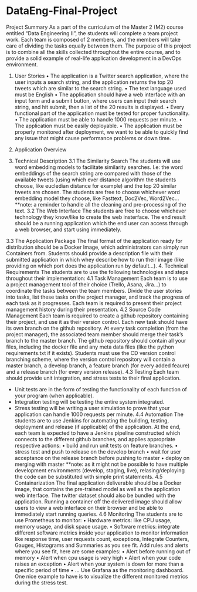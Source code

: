 # DataEng-Final-Project
 Project Summary As a part of the curriculum of the Master 2 (M2) course entitled “Data Engineering II”, the students will complete a team project work. Each team is composed of 2 members, and the members will take care of dividing the tasks equally between them. The purpose of this project is to combine all the skills collected throughout the entire course, and to provide a solid example of real-life application development in a DevOps environment.
1. User Stories
•	The application is a Twitter search application, where the user inputs a search string, and the application returns the top 20 tweets which are similar to the search string.
•	The text language used must be English
•	The application should have a web interface with an input form and a submit button, where users can input their search string, and hit submit, then a list of the 20 results is displayed.
•	Every functional part of the application must be tested for proper functionality.
•	The application must be able to handle 1000 requests per minute.
•	The application must be easily deployable.
•	The application must be properly monitored after deployment, we want to be able to quickly find any issue that might cause performance problems or down time.
 
2. Application Overview
 
3. Technical Description
3.1 The Similarity Search
The students will use word embedding models to facilitate similarity searches. I.e: the word embeddings of the search string are compared with those of the available tweets (using which ever distance algorithm the students choose, like eucledian distance for example) and the top 20 similar tweets are chosen.
The students are free to choose whichever word embedding model they choose, like Fasttext, Doc2Vec, Word2Vec…
**note: a reminder to handle all the cleaning and pre-processing of the text.
3.2 The Web Interface
The students are free to choose whichever technology they know/like to create the web insterface. The end result should be a running application which the end user can access through a web browser, and start using immediately.


3.3 The Application Package
The final format of the application ready for distribution should be a Docker Image, which administrators can simply run Containers from. Students should provide a description file with their submitted application in which whey describe how to run their image (like providing on which port does the application run by default…).
4. Technical Requirements
The students are to use the following technologies and steps throughout their implementation:
4.1 Task Management
Each team is to use a project management tool of their choice (Trello, Asana, Jira…) to coordinate the tasks between the team members. Divide the user stories into tasks, list these tasks on the project manager, and track the progress of each task as it progresses. Each team is required to present their project management history during their presentation.
4.2 Source Code Management
Each team is required to create a github repository containing their project, and use it as their version control. Each new task should have its own branch on the github repository. At every task completion (from the project manager), the associated team member should merge their task’s branch to the master branch. The github repository should contain all your files, including the docker file and any meta data files (like the python requirements.txt if it exists).
Students must use the CD version control branching scheme, where the version control repository will contain a master branch, a develop branch, a feature branch (for every added feaure) and a release branch (for every version release).
4.3 Testing
Each team should provide unit integration, and stress tests to their final application.
-	Unit tests are in the form of testing the functionality of each function of your program (when applicable).
-	Integration testing will be testing the entire system integrated.
-	Stress testing will be writing a user simulation to prove that your application can handle 1000 requests per minute.
4.4 Automation
The students are to use Jenkins for automating the building, testing, deployment and release (if applicable) of the application. At the end, each team is expected to have a Jenkins pipeline constructed which connects to the different github branches, and applies appropriate respective actions:
•	build and run unit tests on feature branches.
•	stress test and push to release on the develop branch
•	wait for user acceptance on the release branch before pushing to master
•	deploy on merging with master
**note: as it might not be possible to have multiple development environments (develop, staging, live), relasing/deploying the code can be substituted with simple print statements.
 4.5 Containarization
The final application deliverable should be a Docker image, that contains the pre-trained model as well as the application web interface. The twitter dataset should also be bundled with the application. Running a container off the delivered image should allow users to view a web interface on their browser and be able to immediately start running queries.
4.6 Monitoring
The students are to use Prometheus to monitor:
•	Hardware metrics: like CPU usage, memory usage, and disk space usage.
•	Software metrics: integrate different software metrics inside your application to monitor information like response time, user requests count, exceptions, 
Integrate Counters, Gauges, Histograms and Summaries as you see fit.
Add rules and alerts where you see fit, here are some examples:
•	Alert before running out of memory
•	Alert when cpu usage is very high
•	Alert when your code raises an exception
•	Alert when your system is down for more than a specific period of time
•	…
Use Grafana as the monitoring dashboard.
One nice example to have is to visualize the different monitored metrics during the stress test.
